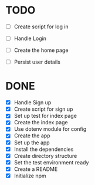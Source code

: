 # TODO

  - [ ] Create script for log in
  - [ ] Handle Login
  - [ ] Create the home page
  - [ ] Persist user details


# DONE

  - [x] Handle Sign up
  - [x] Create script for sign up
  - [x] Set up test for index page
  - [x] Create the index page
  - [x] Use dotenv module for config
  - [x] Create the app
  - [x] Set up the app
  - [x] Install the dependencies
  - [x] Create directory structure
  - [x] Set the test environment ready
  - [x] Create a README
  - [x] Initialize npm
